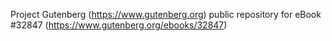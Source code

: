 Project Gutenberg (https://www.gutenberg.org) public repository for eBook #32847 (https://www.gutenberg.org/ebooks/32847)
